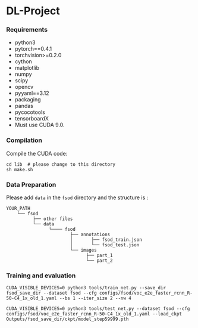 # DL-Project

### Requirements
  - python3
  - pytorch==0.4.1
  - torchvision>=0.2.0
  - cython
  - matplotlib
  - numpy
  - scipy
  - opencv
  - pyyaml==3.12
  - packaging
  - pandas
  - pycocotools
  - tensorboardX
- Must use CUDA 9.0.

### Compilation

Compile the CUDA code:

```
cd lib  # please change to this directory
sh make.sh
```
### Data Preparation

Please add `data` in the `fsod` directory and the structure is :

  ```
  YOUR_PATH
      └── fsod
            ├── other files
            └── data
                  └──── fsod
                          ├── annotations
                          │       ├── fsod_train.json
                          │       └── fsod_test.json
                          └── images
                                ├── part_1
                                └── part_2
  ```  
  
### Training and evaluation

```
CUDA_VISIBLE_DEVICES=0 python3 tools/train_net.py --save_dir fsod_save_dir --dataset fsod --cfg configs/fsod/voc_e2e_faster_rcnn_R-50-C4_1x_old_1.yaml --bs 1 --iter_size 2 --nw 4

CUDA_VISIBLE_DEVICES=0 python3 tools/test_net.py --dataset fsod --cfg configs/fsod/voc_e2e_faster_rcnn_R-50-C4_1x_old_1.yaml --load_ckpt Outputs/fsod_save_dir/ckpt/model_step59999.pth
```
  

